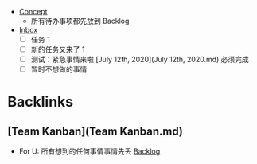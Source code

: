 - [Concept](Concept.md)
    - 所有待办事项都先放到 Backlog
- [Inbox](Inbox.md)
    - [ ] 任务 1
    - [ ] 新的任务又来了 1
    - [ ] 测试：紧急事情来啦 [July 12th, 2020](July 12th, 2020.md) 必须完成
    - [ ] 暂时不想做的事情

# Backlinks
## [Team Kanban](Team Kanban.md)
- For U: 所有想到的任何事情事情先丢 [Backlog](Backlog.md)

